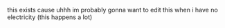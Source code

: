this exists cause uhhh im probably gonna want to edit this when i have no electricity (this happens a lot)
